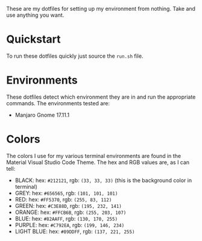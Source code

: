 These are my dotfiles for setting up my environment from nothing. Take and use anything you want.

# Quickstart

To run these dotfiles quickly just source the `run.sh` file.

# Environments

These dotfiles detect which environment they are in and run the appropriate commands.  The environments tested are:

* Manjaro Gnome 17.11.1

# Colors

The colors I use for my various terminal environments are found in the Material Visual Studio Code Theme.  The hex and RGB values are, as I can tell:

* BLACK: hex: `#212121`, rgb: `(33, 33, 33)` (this is the background color in terminal)
* GREY: hex: `#656565`, rgb: `(101, 101, 101)`
* RED: hex: `#FF5370`, rgb: `(255, 83, 112)`
* GREEN: hex: `#C3E88D`, rgb: `(195, 232, 141)`
* ORANGE: hex: `#FFCB6B`, rgb: `(255, 203, 107)`
* BLUE: hex: `#82AAFF`, rgb: `(130, 170, 255)`
* PURPLE: hex: `#C792EA`, rgb: `(199, 146, 234)`
* LIGHT BLUE: hex: `#89DDFF`, rgb: `(137, 221, 255)`